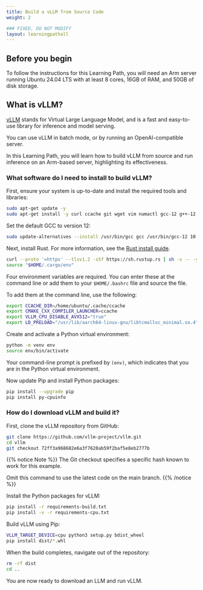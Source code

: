 ```yaml
---
title: Build a vLLM from Source Code
weight: 2

### FIXED, DO NOT MODIFY
layout: learningpathall
---
```


## Before you begin

To follow the instructions for this Learning Path, you will need an Arm server running Ubuntu 24.04 LTS with at least 8 cores, 16GB of RAM, and 50GB of disk storage.

## What is vLLM?

[vLLM](https://github.com/vllm-project/vllm) stands for Virtual Large Language Model, and is a fast and easy-to-use library for inference and model serving. 

You can use vLLM in batch mode, or by running an OpenAI-compatible server. 

In this Learning Path, you will learn how to build vLLM from source and run inference on an Arm-based server, highlighting its effectiveness.

### What software do I need to install to build vLLM?

First, ensure your system is up-to-date and install the required tools and libraries:

```bash
sudo apt-get update -y 
sudo apt-get install -y curl ccache git wget vim numactl gcc-12 g++-12 python3 python3-pip python3-venv python-is-python3 libtcmalloc-minimal4 libnuma-dev ffmpeg libsm6 libxext6 libgl1 libssl-dev pkg-config 
```

Set the default GCC to version 12:

```bash
sudo update-alternatives --install /usr/bin/gcc gcc /usr/bin/gcc-12 10 --slave /usr/bin/g++ g++ /usr/bin/g++-12
```

Next, install Rust. For more information, see the [Rust install guide](/install-guides/rust/).

```bash
curl --proto '=https' --tlsv1.2 -sSf https://sh.rustup.rs | sh -s -- -y
source "$HOME/.cargo/env"
```

Four environment variables are required. You can enter these at the command line or add them to your `$HOME/.bashrc` file and source the file.

To add them at the command line, use the following:

```bash
export CCACHE_DIR=/home/ubuntu/.cache/ccache
export CMAKE_CXX_COMPILER_LAUNCHER=ccache
export VLLM_CPU_DISABLE_AVX512="true"
export LD_PRELOAD="/usr/lib/aarch64-linux-gnu/libtcmalloc_minimal.so.4"
```

Create and activate a Python virtual environment:

```bash
python -m venv env
source env/bin/activate
```

Your command-line prompt is prefixed by `(env)`, which indicates that you are in the Python virtual environment. 

Now update Pip and install Python packages:

```bash
pip install --upgrade pip
pip install py-cpuinfo
```

### How do I download vLLM and build it? 

First, clone the vLLM repository from GitHub:

```bash
git clone https://github.com/vllm-project/vllm.git
cd vllm
git checkout 72ff3a968682e6a3f7620ab59f2baf5e8eb2777b
```

{{% notice Note %}}
The Git checkout specifies a specific hash known to work for this example. 

Omit this command to use the latest code on the main branch. 
{{% /notice %}}

Install the Python packages for vLLM:

```bash
pip install -r requirements-build.txt
pip install -v -r requirements-cpu.txt
```

Build vLLM using Pip:

```bash
VLLM_TARGET_DEVICE=cpu python3 setup.py bdist_wheel
pip install dist/*.whl
```

When the build completes, navigate out of the repository:

```bash
rm -rf dist
cd ..
```

You are now ready to download an LLM and run vLLM.
